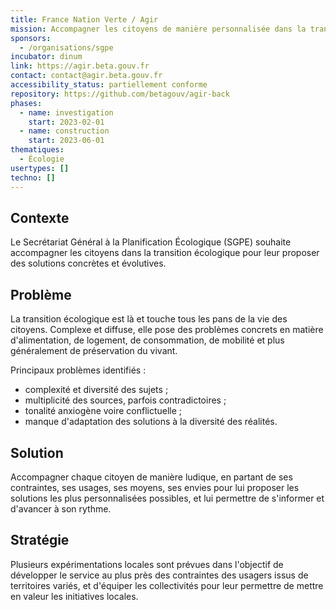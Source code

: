 ```yaml
---
title: France Nation Verte / Agir
mission: Accompagner les citoyens de manière personnalisée dans la transition écologique
sponsors:
  - /organisations/sgpe
incubator: dinum
link: https://agir.beta.gouv.fr
contact: contact@agir.beta.gouv.fr
accessibility_status: partiellement conforme
repository: https://github.com/betagouv/agir-back
phases:
  - name: investigation
    start: 2023-02-01
  - name: construction
    start: 2023-06-01
thematiques:
  - Écologie
usertypes: []
techno: []
---
```

## Contexte

Le Secrétariat Général à la Planification Écologique (SGPE) souhaite accompagner les citoyens dans la transition écologique pour leur proposer des solutions concrètes et évolutives.


## Problème

La transition écologique est là et touche tous les pans de la vie des citoyens.
Complexe et diffuse, elle pose des problèmes concrets en matière d'alimentation, de logement, de consommation, de mobilité et plus généralement de préservation du vivant.

Principaux problèmes identifiés :
- complexité et diversité des sujets ;
- multiplicité des sources, parfois contradictoires ;
- tonalité anxiogène voire conflictuelle ;
- manque d'adaptation des solutions à la diversité des réalités.


## Solution

Accompagner chaque citoyen de manière ludique, en partant de ses contraintes, ses usages, ses moyens, ses envies pour lui proposer les solutions les plus personnalisées possibles, et lui permettre de s'informer et d'avancer à son rythme.

## Stratégie

Plusieurs expérimentations locales sont prévues dans l'objectif de développer le service au plus près des contraintes des usagers issus de territoires variés, et d'équiper les collectivités pour leur permettre de mettre en valeur les initiatives locales.